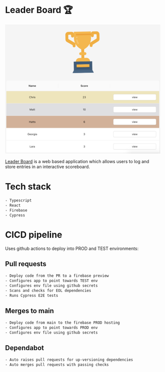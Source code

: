 # Leader Board 🏆

![App Screenshot](screenshot.png)

[Leader Board](https://leader-board-app.firebaseapp.com) is a web based application which allows users to log and store entries in an interactive scoreboard.

# Tech stack
    - Typescript
    - React
    - Firebase
    - Cypress

# CICD pipeline
Uses github actions to deploy into PROD and TEST environments:

## Pull requests
    - Deploy code from the PR to a firebase preview
    - Configures app to point towards TEST env
    - Configures env file using github secrets
    - Scans and checks for EOL dependencies
    - Runs Cypress E2E tests

## Merges to main
    - Deploy code from main to the firebase PROD hosting
    - Configures app to point towards PROD env
    - Configures env file using github secrets

## Dependabot
    - Auto raises pull requests for up-versioning dependencies
    - Auto merges pull requests with passing checks
